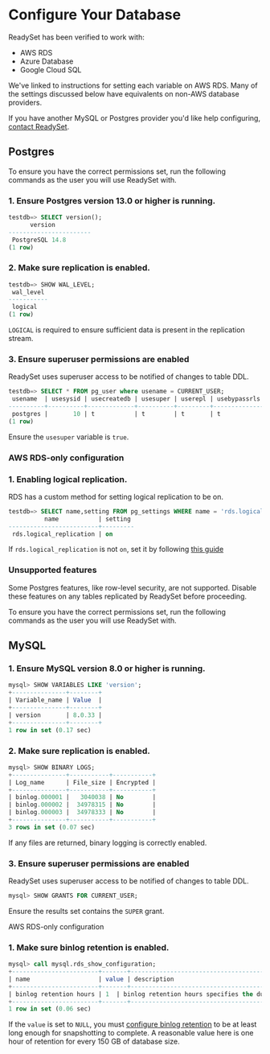 # Configure Your Database

ReadySet has been verified to work with:
- AWS RDS
- Azure Database
- Google Cloud SQL

We've linked to instructions for setting each variable on AWS RDS. 
Many of the settings discussed below have equivalents on non-AWS database providers.

If you have another MySQL or Postgres provider you'd like help configuring, [contact ReadySet](https://github.com/readysettech/readyset/issues). 

## Postgres

To ensure you have the correct permissions set, run the following commands as the user you will use ReadySet with.

### 1. Ensure Postgres version 13.0 or higher is running.

```sql
testdb=> SELECT version();
      version
-----------------------
 PostgreSQL 14.8
(1 row)

```

### 2. Make sure replication is enabled.

```sql
testdb=> SHOW WAL_LEVEL;
 wal_level
-----------
 logical
(1 row)
```

`LOGICAL` is required to ensure sufficient data is present in the replication stream.

### 3. Ensure superuser permissions are enabled

ReadySet uses superuser access to be notified of changes to table DDL.

```sql
testdb=> SELECT * FROM pg_user where usename = CURRENT_USER;
 usename  | usesysid | usecreatedb | usesuper | userepl | usebypassrls |  passwd  | valuntil | useconfig
----------+----------+-------------+----------+---------+--------------+----------+----------+-----------
 postgres |       10 | t           | t        | t       | t            | ******** |          |
(1 row)
```

Ensure the `usesuper` variable is `true`.

### AWS RDS-only configuration

### 1. Enabling logical replication.

RDS has a custom method for setting logical replication to be on.

```sql
testdb=> SELECT name,setting FROM pg_settings WHERE name = 'rds.logical_replication'
          name           | setting
-------------------------+---------
 rds.logical_replication | on
```

If `rds.logical_replication` is not `on`, set it by following [this guide](https://docs.aiven.io/docs/products/postgresql/howto/logical-replication-aws-rds)

### Unsupported features

Some Postgres features, like row-level security, are not supported.  Disable these features on any tables replicated by ReadySet before proceeding.

To ensure you have the correct permissions set, run the following commands as the user you will use ReadySet with.

## MySQL 

### 1. Ensure MySQL version 8.0 or higher is running.

```sql
mysql> SHOW VARIABLES LIKE 'version';
+---------------+--------+
| Variable_name | Value  |
+---------------+--------+
| version       | 8.0.33 |
+---------------+--------+
1 row in set (0.17 sec)
```

### 2. Make sure replication is enabled.

```sql
mysql> SHOW BINARY LOGS;
+---------------+-----------+-----------+
| Log_name      | File_size | Encrypted |
+---------------+-----------+-----------+
| binlog.000001 |   3040038 | No        |
| binlog.000002 |  34978315 | No        |
| binlog.000003 |  34978333 | No        |
+---------------+-----------+-----------+
3 rows in set (0.07 sec)
```

If any files are returned, binary logging is correctly enabled.

### 3. Ensure superuser permissions are enabled

ReadySet uses superuser access to be notified of changes to table DDL.

```sql
mysql> SHOW GRANTS FOR CURRENT_USER;
```

Ensure the results set contains the `SUPER` grant.

AWS RDS-only configuration

### 1. Make sure binlog retention is enabled.

```sql
mysql> call mysql.rds_show_configuration;
+------------------------+-------+------------------------------------------------------------------------------------------------------+
| name                   | value | description                                                                                          |
+------------------------+-------+------------------------------------------------------------------------------------------------------+
| binlog retention hours | 1  | binlog retention hours specifies the duration in hours before binary logs are automatically deleted. |
+------------------------+-------+------------------------------------------------------------------------------------------------------+
1 row in set (0.06 sec)
```

If the `value` is set to `NULL`, you must [configure binlog retention](https://docs.aws.amazon.com/AmazonRDS/latest/UserGuide/mysql-stored-proc-configuring.html#mysql_rds_set_configuration-usage-notes.binlog-retention-hours) to be at least long enough for snapshotting to complete.  A reasonable value here is one hour of retention for every 150 GB of database size.